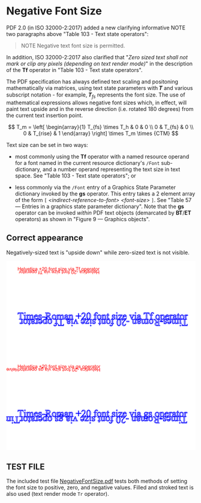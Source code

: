 # Negative Font Size

PDF 2.0 (in ISO 32000-2:2017) added a new clarifying informative NOTE two paragraphs above "Table 103 - Text state operators":

> NOTE Negative text font size is permitted.

In addition, ISO 32000-2:2017 also clarified that "_Zero sized text shall not mark or clip any pixels (depending on text render mode)_" in the description of the **Tf** operator in "Table 103 - Text state operators".

The PDF specification has always defined text scaling and positoning mathematically via matrices, using text state parameters with &#x1D47B; and various subscript notation - for example,  &#x1D47B;<sub><i>fs</i></sub> represents the font size. The use of mathematical expressions allows negative font sizes which, in effect, will paint text upside and in the reverse direction (i.e. rotated 180 degrees) from the current text insertion point.

$$ T_m = \left[ \begin{array}{1}
T_{fs} \times T_h & 0 & 0 \\
0 & T_{fs} & 0 \\
0 & T_{rise} & 1 \end{array} \right] \times T_m \times {CTM} $$

Text size can be set in two ways:

- most commonly using the **Tf** operator with a named resource operand for a font named in the current resource dictionary's `/Font` sub-dictionary, and a number operand representing the text size in text space. See "Table 103 - Text state operators"; or

- less commonly via the `/Font` entry of a Graphics State Parameter dictionary invoked by the **gs** operator. This entry takes a 2 element array of the form `[`&nbsp;_\<indirect-reference-to-font>_&nbsp;_\<font-size>_&nbsp;`]`. See "Table 57 — Entries in a graphics state parameter dictionary". Note that the **gs** operator can be invoked _within_ PDF text objects (demarcated by **BT**/**ET** operators) as shown in "Figure 9 — Graphics objects".

## Correct appearance

Negatively-sized text is "upside down" while zero-sized text is not visible.

![Correct rendering of negative and zero sized text](CorrectOutput.png "Correct")

## TEST FILE

The included test file [NegativeFontSize.pdf](NegativeFontSize.pdf) tests both methods of setting the font size to positive, zero, and negative values. Filled and stroked text is also used (text render mode `Tr` operator).

